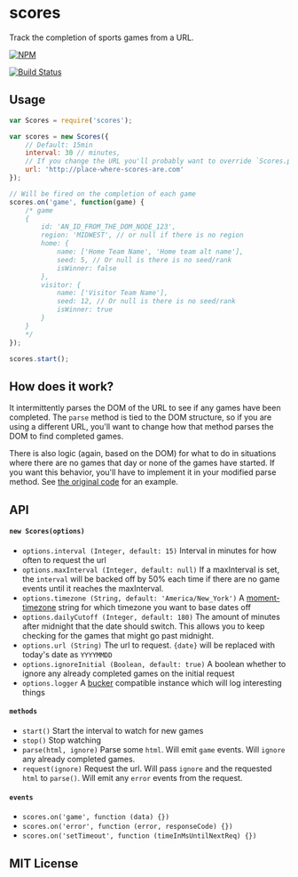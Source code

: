 scores
==============

Track the completion of sports games from a URL.

[![NPM](https://nodei.co/npm/scores.png)](https://nodei.co/npm/scores/)

[![Build Status](https://travis-ci.org/tweetyourbracket/scores.png?branch=master)](https://travis-ci.org/tweetyourbracket/scores)


## Usage
```js
var Scores = require('scores');

var scores = new Scores({
    // Default: 15min
    interval: 30 // minutes,
    // If you change the URL you'll probably want to override `Scores.prototype.parse`
    url: 'http://place-where-scores-are.com'
});

// Will be fired on the completion of each game
scores.on('game', function(game) {
    /* game
    {
        id: 'AN_ID_FROM_THE_DOM_NODE_123',
        region: 'MIDWEST', // or null if there is no region
        home: {
            name: ['Home Team Name', 'Home team alt name'],
            seed: 5, // Or null is there is no seed/rank
            isWinner: false
        },
        visitor: {
            name: ['Visitor Team Name'],
            seed: 12, // Or null is there is no seed/rank
            isWinner: true
        }
    }
    */
});

scores.start();
```

## How does it work?

It intermittently parses the DOM of the URL to see if any games have been completed. The `parse` method is tied to the DOM structure, so if you are using a different URL, you'll want to change how that method parses the DOM to find completed games.

There is also logic (again, based on the DOM) for what to do in situations where there are no games that day or none of the games have started. If you want this behavior, you'll have to implement it in your modified parse method. See [the original code](https://github.com/tweetyourbracket/scores/blob/master/index.js#L175-L191) for an example.

## API

#### `new Scores(options)`

- `options.interval (Integer, default: 15)` Interval in minutes for how often to request the url
- `options.maxInterval (Integer, default: null)` If a maxInterval is set, the `interval` will be backed off by 50% each time if there are no game events until it reaches the maxInterval.
- `options.timezone (String, default: 'America/New_York')` A [moment-timezone](http://momentjs.com/timezone/data/) string for which timezone you want to base dates off
- `options.dailyCutoff (Integer, default: 180)` The amount of minutes after midnight that the date should switch. This allows you to keep checking for the games that might go past midnight.
- `options.url (String)` The url to request. `{date}` will be replaced with today's date as `YYYYMMDD`
- `options.ignoreInitial (Boolean, default: true)` A boolean whether to ignore any already completed games on the initial request
- `options.logger` A [bucker](http://github.com/nlf/bucker) compatible instance which will log interesting things

#### `methods`

- `start()` Start the interval to watch for new games
- `stop()` Stop watching
- `parse(html, ignore)` Parse some `html`. Will emit `game` events. Will `ignore` any already completed games.
- `request(ignore)` Request the url. Will pass `ignore` and the requested `html` to `parse()`. Will emit any `error` events from the request.

#### `events`

- `scores.on('game', function (data) {})`
- `scores.on('error', function (error, responseCode) {})`
- `scores.on('setTimeout', function (timeInMsUntilNextReq) {})`

## MIT License